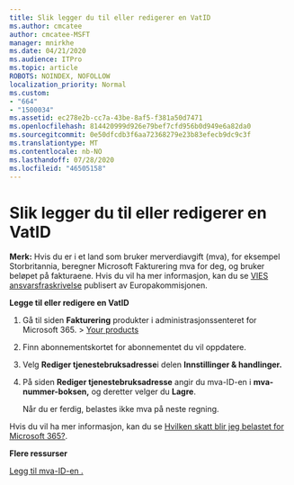 ```yaml
---
title: Slik legger du til eller redigerer en VatID
ms.author: cmcatee
author: cmcatee-MSFT
manager: mnirkhe
ms.date: 04/21/2020
ms.audience: ITPro
ms.topic: article
ROBOTS: NOINDEX, NOFOLLOW
localization_priority: Normal
ms.custom:
- "664"
- "1500034"
ms.assetid: ec278e2b-cc7a-43be-8af5-f381a50d7471
ms.openlocfilehash: 814420999d926e79bef7cfd956b0d949e6a82da0
ms.sourcegitcommit: 0e50dfcdb3f6aa72368279e23b83efecb9dc9c3f
ms.translationtype: MT
ms.contentlocale: nb-NO
ms.lasthandoff: 07/28/2020
ms.locfileid: "46505158"
---
```

# <a name="how-to-add-or-edit-a-vatid"></a>Slik legger du til eller redigerer en VatID

**Merk:** Hvis du er i et land som bruker merverdiavgift (mva), for eksempel Storbritannia, beregner Microsoft Fakturering mva for deg, og bruker beløpet på fakturaene. Hvis du vil ha mer informasjon, kan du se [VIES ansvarsfraskrivelse](https://go.microsoft.com/fwlink/p/?LinkID=841741) publisert av Europakommisjonen.

**Legge til eller redigere en VatID**

1. Gå til siden **Fakturering** produkter i administrasjonssenteret for Microsoft 365. \> [Your products](https://go.microsoft.com/fwlink/p/?linkid=842054)

2. Finn abonnementskortet for abonnementet du vil oppdatere.

3. Velg **Rediger tjenestebruksadresse**i delen **Innstillinger & handlinger.**

4. På siden **Rediger tjenestebruksadresse** angir du mva-ID-en i **mva-nummer-boksen,** og deretter velger du **Lagre**.

    Når du er ferdig, belastes ikke mva på neste regning.

Hvis du vil ha mer informasjon, kan du se [Hvilken skatt blir jeg belastet for Microsoft 365?](https://docs.microsoft.com/microsoft-365/commerce/billing-and-payments/tax-information).

**Flere ressurser**

[Legg til mva-ID-en .](https://docs.microsoft.com/microsoft-365/commerce/billing-and-payments/tax-information?view=o365-worldwide#add-your-vat-id-eu-countries-only)